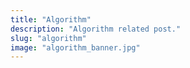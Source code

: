 ```yaml
---
title: "Algorithm"
description: "Algorithm related post."
slug: "algorithm"
image: "algorithm_banner.jpg"
---
```

